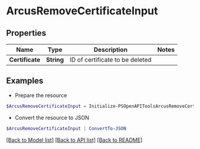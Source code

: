 # ArcusRemoveCertificateInput
## Properties

Name | Type | Description | Notes
------------ | ------------- | ------------- | -------------
**Certificate** | **String** | ID of certificate to be deleted | 

## Examples

- Prepare the resource
```powershell
$ArcusRemoveCertificateInput = Initialize-PSOpenAPIToolsArcusRemoveCertificateInput  -Certificate 99691e493067b2b2acf1774fc0ccc011
```

- Convert the resource to JSON
```powershell
$ArcusRemoveCertificateInput | ConvertTo-JSON
```

[[Back to Model list]](../README.md#documentation-for-models) [[Back to API list]](../README.md#documentation-for-api-endpoints) [[Back to README]](../README.md)

